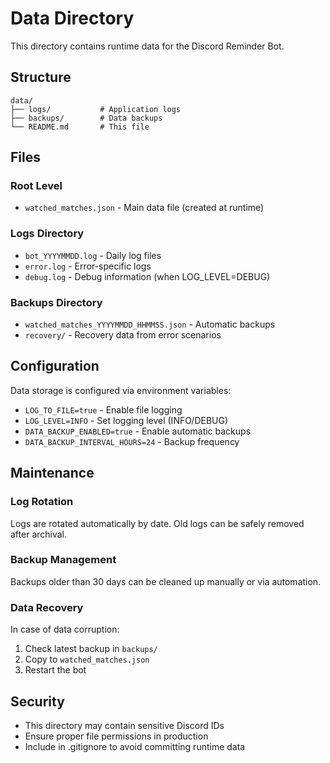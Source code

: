 # Data Directory

This directory contains runtime data for the Discord Reminder Bot.

## Structure

```
data/
├── logs/           # Application logs
├── backups/        # Data backups
└── README.md       # This file
```

## Files

### Root Level
- `watched_matches.json` - Main data file (created at runtime)

### Logs Directory
- `bot_YYYYMMDD.log` - Daily log files
- `error.log` - Error-specific logs
- `debug.log` - Debug information (when LOG_LEVEL=DEBUG)

### Backups Directory
- `watched_matches_YYYYMMDD_HHMMSS.json` - Automatic backups
- `recovery/` - Recovery data from error scenarios

## Configuration

Data storage is configured via environment variables:

- `LOG_TO_FILE=true` - Enable file logging
- `LOG_LEVEL=INFO` - Set logging level (INFO/DEBUG)
- `DATA_BACKUP_ENABLED=true` - Enable automatic backups
- `DATA_BACKUP_INTERVAL_HOURS=24` - Backup frequency

## Maintenance

### Log Rotation
Logs are rotated automatically by date. Old logs can be safely removed after archival.

### Backup Management
Backups older than 30 days can be cleaned up manually or via automation.

### Data Recovery
In case of data corruption:
1. Check latest backup in `backups/`
2. Copy to `watched_matches.json`
3. Restart the bot

## Security

- This directory may contain sensitive Discord IDs
- Ensure proper file permissions in production
- Include in .gitignore to avoid committing runtime data